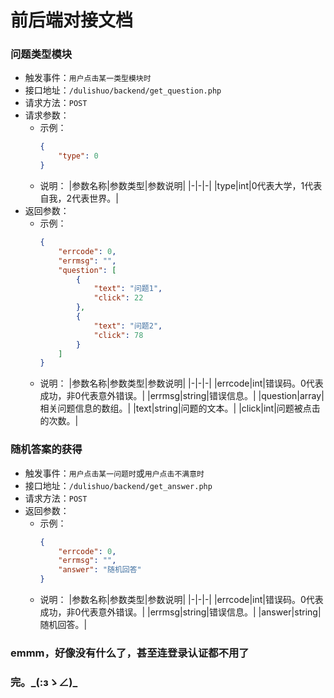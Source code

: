# 前后端对接文档
### 问题类型模块
- 触发事件：`用户点击某一类型模块时`
- 接口地址：`/dulishuo/backend/get_question.php`
- 请求方法：`POST`
- 请求参数：
    - 示例：
        ```json
        {
            "type": 0
        }
        ```
    - 说明：
        |参数名称|参数类型|参数说明|
        |-|-|-|
        |type|int|0代表大学，1代表自我，2代表世界。|
- 返回参数：
    - 示例：
        ```json
        {
            "errcode": 0,
            "errmsg": "",
            "question": [
                {
                    "text": "问题1",
                    "click": 22
                },
                {
                    "text": "问题2",
                    "click": 78
                }
            ]
        }
        ```
    - 说明：
        |参数名称|参数类型|参数说明|
        |-|-|-|
        |errcode|int|错误码。0代表成功，非0代表意外错误。|
        |errmsg|string|错误信息。|
        |question|array|相关问题信息的数组。|
        |text|string|问题的文本。|
        |click|int|问题被点击的次数。|
### 随机答案的获得
- 触发事件：`用户点击某一问题时`或`用户点击不满意时`
- 接口地址：`/dulishuo/backend/get_answer.php`
- 请求方法：`POST`
- 返回参数：
    - 示例：
        ```json
        {
            "errcode": 0,
            "errmsg": "",
            "answer": "随机回答"
        }
        ```
    - 说明：
        |参数名称|参数类型|参数说明|
        |-|-|-|
        |errcode|int|错误码。0代表成功，非0代表意外错误。|
        |errmsg|string|错误信息。|
        |answer|string|随机回答。|
### emmm，好像没有什么了，甚至连登录认证都不用了
### 完。\_(:зゝ∠)\_
    